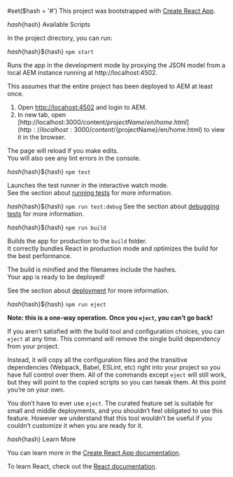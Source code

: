 #set($hash = '#')
This project was bootstrapped with [Create React App](https://github.com/facebook/create-react-app).

${hash}${hash} Available Scripts

In the project directory, you can run:

${hash}${hash}${hash} `npm start`

Runs the app in the development mode by proxying the JSON model from a local AEM instance running at http://localhost:4502.

This assumes that the entire project has been deployed to AEM at least once.

1. Open [http://locahost:4502](http://locahost:4502) and login to AEM.
2. In new tab, open [http://localhost:3000/content/${projectName}/en/home.html](http://localhost:3000/content/${projectName}/en/home.html) to view it in the browser.

The page will reload if you make edits.<br>
You will also see any lint errors in the console.

${hash}${hash}${hash} `npm test`

Launches the test runner in the interactive watch mode.<br>
See the section about [running tests](https://facebook.github.io/create-react-app/docs/running-tests) for more information.

${hash}${hash}${hash} `npm run test:debug`
See the section about [debugging tests](https://facebook.github.io/create-react-app/docs/debugging-tests) for more
information.

${hash}${hash}${hash} `npm run build`

Builds the app for production to the `build` folder.<br>
It correctly bundles React in production mode and optimizes the build for the best performance.

The build is minified and the filenames include the hashes.<br>
Your app is ready to be deployed!

See the section about [deployment](https://facebook.github.io/create-react-app/docs/deployment) for more information.

${hash}${hash}${hash} `npm run eject`

**Note: this is a one-way operation. Once you `eject`, you can’t go back!**

If you aren’t satisfied with the build tool and configuration choices, you can `eject` at any time. This command will remove the single build dependency from your project.

Instead, it will copy all the configuration files and the transitive dependencies (Webpack, Babel, ESLint, etc) right into your project so you have full control over them. All of the commands except `eject` will still work, but they will point to the copied scripts so you can tweak them. At this point you’re on your own.

You don’t have to ever use `eject`. The curated feature set is suitable for small and middle deployments, and you shouldn’t feel obligated to use this feature. However we understand that this tool wouldn’t be useful if you couldn’t customize it when you are ready for it.

${hash}${hash} Learn More

You can learn more in the [Create React App documentation](https://facebook.github.io/create-react-app/docs/getting-started).

To learn React, check out the [React documentation](https://reactjs.org/).
